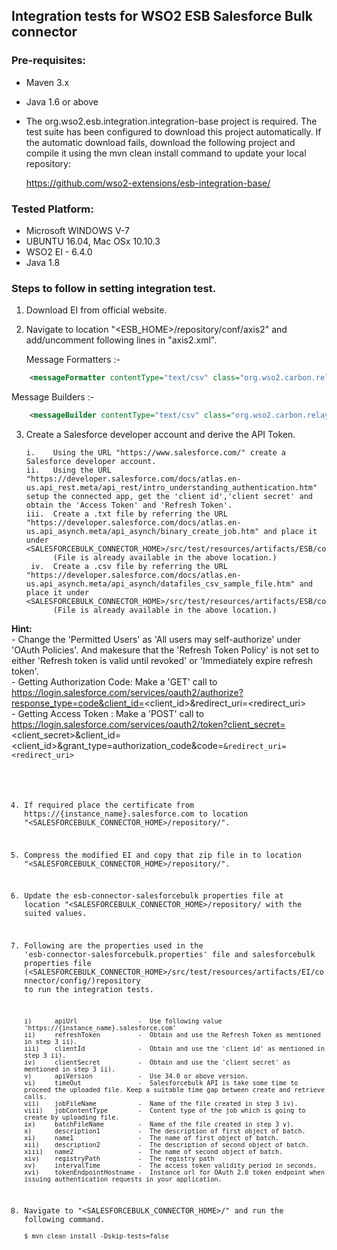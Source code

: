 ##  Integration tests for WSO2 ESB Salesforce Bulk connector

### Pre-requisites:

 - Maven 3.x
 - Java 1.6 or above
 - The org.wso2.esb.integration.integration-base project is required. The test suite has been configured to download this project automatically. If the automatic download fails, download the following project and compile it using the mvn clean install command to update your local repository:
   
   https://github.com/wso2-extensions/esb-integration-base/

### Tested Platform: 

 - Microsoft WINDOWS V-7
 - UBUNTU 16.04, Mac OSx 10.10.3
 - WSO2 EI - 6.4.0
 - Java 1.8

### Steps to follow in setting integration test.

 1. Download EI from official website.

 2. Navigate to location "<ESB_HOME>/repository/conf/axis2" and add/uncomment following lines in "axis2.xml".
	
      Message Formatters :-
      
   ```xml
       <messageFormatter contentType="text/csv" class="org.wso2.carbon.relay.ExpandingMessageFormatter"/>
   ```    
   Message Builders :-  
        
   ```xml
       <messageBuilder contentType="text/csv" class="org.wso2.carbon.relay.BinaryRelayBuilder"/>
   ```
   
 3. Create a Salesforce developer account and derive the API Token.
 
        i.    Using the URL "https://www.salesforce.com/" create a Salesforce developer account.
        ii.   Using the URL "https://developer.salesforce.com/docs/atlas.en-us.api_rest.meta/api_rest/intro_understanding_authentication.htm" setup the connected app, get the 'client id','client secret' and obtain the 'Access Token' and 'Refresh Token'.
        iii.  Create a .txt file by referring the URL "https://developer.salesforce.com/docs/atlas.en-us.api_asynch.meta/api_asynch/binary_create_job.htm" and place it under <SALESFORCEBULK_CONNECTOR_HOME>/src/test/resources/artifacts/ESB/config/resources/salesforcebulk/.
              (File is already available in the above location.)
         iv.  Create a .csv file by referring the URL "https://developer.salesforce.com/docs/atlas.en-us.api_asynch.meta/api_asynch/datafiles_csv_sample_file.htm" and place it under <SALESFORCEBULK_CONNECTOR_HOME>/src/test/resources/artifacts/ESB/config/resources/salesforcebulk/.
              (File is already available in the above location.)
 **Hint:** <br/>
       - Change the 'Permitted Users' as 'All users may self-authorize' under 'OAuth Policies'. And makesure that the 'Refresh Token Policy' is not set to either 'Refresh token is valid until revoked' or 'Immediately expire refresh token'.<br/>
       - Getting Authorization Code: Make a 'GET' call to https://login.salesforce.com/services/oauth2/authorize?response_type=code&client_id=<client_id>&redirect_uri=<redirect_uri> <br/>
       - Getting Access Token      : Make a 'POST' call to  https://login.salesforce.com/services/oauth2/token?client_secret=<client_secret>&client_id=<client_id>&grant_type=authorization_code&code=<code>&redirect_uri=<redirect_uri> 
 
 4. If required place the certificate from https://{instance_name}.salesforce.com to location "<SALESFORCEBULK_CONNECTOR_HOME>/repository/".

 5. Compress the modified EI and copy that zip file in to location "<SALESFORCEBULK_CONNECTOR_HOME>/repository/".

 6. Update the esb-connector-salesforcebulk properties file at location "<SALESFORCEBULK_CONNECTOR_HOME>/repository/ with the suited values.

 7. Following are the properties used in the 'esb-connector-salesforcebulk.properties' file and salesforcebulk properties file (<SALESFORCEBULK_CONNECTOR_HOME>/src/test/resources/artifacts/EI/connector/config/)repository to run the integration tests.
   
        i)      apiUrl                -  Use following value 'https://{instance_name}.salesforce.com'
        ii)     refreshToken          -  Obtain and use the Refresh Token as mentioned in step 3 ii).
        iii)    clientId              -  Obtain and use the 'client id' as mentioned in step 3 ii).
        iv)     clientSecret          -  Obtain and use the 'client secret' as mentioned in step 3 ii).
        v)      apiVersion            -  Use 34.0 or above version.
        vi)     timeOut               -  Salesforcebulk API is take some time to proceed the uploaded file. Keep a suitable time gap between create and retrieve calls.
        vii)    jobFileName           -  Name of the file created in step 3 iv).
        viii)   jobContentType        -  Content type of the job which is going to create by uploading file.
        ix)     batchFileName         -  Name of the file created in step 3 v).
        x)      description1          -  The description of first object of batch.
        xi)     name1                 -  The name of first object of batch.
        xii)    description2          -  The description of second object of batch.
        xiii)   name2                 -  The name of second object of batch.
        xiv)    registryPath          -  The registry path
        xv)     intervalTime          -  The access token validity period in seconds.
        xvi)    tokenEndpointHostname -  Instance url for OAuth 2.0 token endpoint when issuing authentication requests in your application.
   
 8. Navigate to "<SALESFORCEBULK_CONNECTOR_HOME>/" and run the following command. <br/>
         `$ mvn clean install -Dskip-tests=false`

